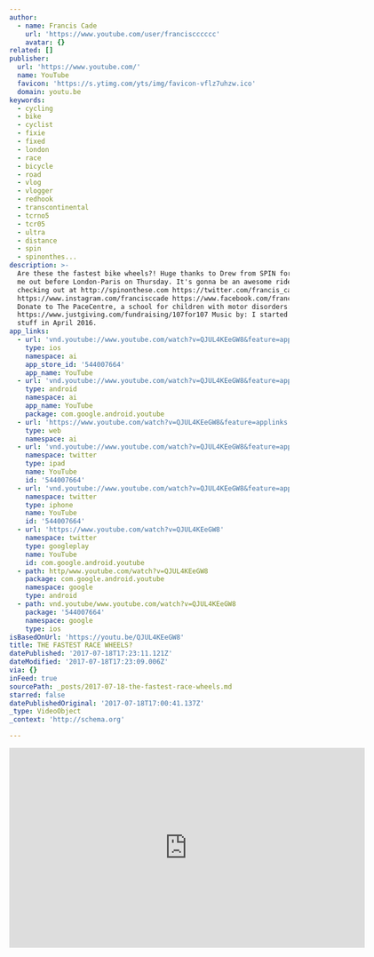 ```yaml
---
author:
  - name: Francis Cade
    url: 'https://www.youtube.com/user/franciscccccc'
    avatar: {}
related: []
publisher:
  url: 'https://www.youtube.com/'
  name: YouTube
  favicon: 'https://s.ytimg.com/yts/img/favicon-vflz7uhzw.ico'
  domain: youtu.be
keywords:
  - cycling
  - bike
  - cyclist
  - fixie
  - fixed
  - london
  - race
  - bicycle
  - road
  - vlog
  - vlogger
  - redhook
  - transcontinental
  - tcrno5
  - tcr05
  - ultra
  - distance
  - spin
  - spinonthes...
description: >-
  Are these the fastest bike wheels?! Huge thanks to Drew from SPIN for kitting
  me out before London-Paris on Thursday. It's gonna be an awesome ride! Worth
  checking out at http://spinonthese.com https://twitter.com/francis_cade
  https://www.instagram.com/francisccade https://www.facebook.com/franccade
  Donate to The PaceCentre, a school for children with motor disorders:
  https://www.justgiving.com/fundraising/107for107 Music by: I started filming
  stuff in April 2016.
app_links:
  - url: 'vnd.youtube://www.youtube.com/watch?v=QJUL4KEeGW8&feature=applinks'
    type: ios
    namespace: ai
    app_store_id: '544007664'
    app_name: YouTube
  - url: 'vnd.youtube://www.youtube.com/watch?v=QJUL4KEeGW8&feature=applinks'
    type: android
    namespace: ai
    app_name: YouTube
    package: com.google.android.youtube
  - url: 'https://www.youtube.com/watch?v=QJUL4KEeGW8&feature=applinks'
    type: web
    namespace: ai
  - url: 'vnd.youtube://www.youtube.com/watch?v=QJUL4KEeGW8&feature=applinks'
    namespace: twitter
    type: ipad
    name: YouTube
    id: '544007664'
  - url: 'vnd.youtube://www.youtube.com/watch?v=QJUL4KEeGW8&feature=applinks'
    namespace: twitter
    type: iphone
    name: YouTube
    id: '544007664'
  - url: 'https://www.youtube.com/watch?v=QJUL4KEeGW8'
    namespace: twitter
    type: googleplay
    name: YouTube
    id: com.google.android.youtube
  - path: http/www.youtube.com/watch?v=QJUL4KEeGW8
    package: com.google.android.youtube
    namespace: google
    type: android
  - path: vnd.youtube/www.youtube.com/watch?v=QJUL4KEeGW8
    package: '544007664'
    namespace: google
    type: ios
isBasedOnUrl: 'https://youtu.be/QJUL4KEeGW8'
title: THE FASTEST RACE WHEELS?
datePublished: '2017-07-18T17:23:11.121Z'
dateModified: '2017-07-18T17:23:09.006Z'
via: {}
inFeed: true
sourcePath: _posts/2017-07-18-the-fastest-race-wheels.md
starred: false
datePublishedOriginal: '2017-07-18T17:00:41.137Z'
_type: VideoObject
_context: 'http://schema.org'

---
```

<iframe src="https://cdn.embedly.com/widgets/media.html?src=https%3A%2F%2Fwww.youtube.com%2Fembed%2FQJUL4KEeGW8%3Ffeature%3Doembed&amp;url=http%3A%2F%2Fwww.youtube.com%2Fwatch%3Fv%3DQJUL4KEeGW8&amp;image=https%3A%2F%2Fi.ytimg.com%2Fvi%2FQJUL4KEeGW8%2Fhqdefault.jpg&amp;key=a715cf41cc93453ca338d350cd26f87b&amp;type=text%2Fhtml&amp;schema=youtube" width="640" height="360" scrolling="no" frameborder="0" allowfullscreen="" style=""></iframe>